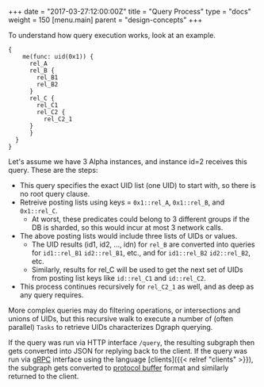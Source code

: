 +++
date = "2017-03-27:12:00:00Z"
title = "Query Process"
type = "docs"
weight = 150
[menu.main]
    parent = "design-concepts"
+++


To understand how query execution works, look at an example.

```
{
    me(func: uid(0x1)) {
      rel_A
      rel_B {
        rel_B1
        rel_B2
      }
      rel_C {
        rel_C1
        rel_C2 {
          rel_C2_1
      }
      }
  }
}

```

Let's assume we have 3 Alpha instances, and instance id=2 receives this query. These are the steps:

* This query specifies the exact UID list (one UID) to start with, so there is no root query clause.
* Retreive posting lists using keys = `0x1::rel_A`, `0x1::rel_B`, and `0x1::rel_C`.
   * At worst, these predicates could belong to 3 different groups if the DB is sharded, so this would incur at most 3 network calls.
* The above posting lists would include three lists of UIDs or values.
   * The UID results (id1, id2, ..., idn) for `rel_B` are converted into queries for `id1::rel_B1` `id2::rel_B1`, etc., and for `id1::rel_B2` `id2::rel_B2`, etc.
   * Similarly, results for rel_C will be used to get the next set of UIDs from posting list keys like `id::rel_C1` and `id::rel_C2`.
* This process continues recursively for `rel_C2_1` as well, and as deep as any query requires.

More complex queries may do filtering operations, or intersections and unions of UIDs, but this recursive walk to execute a number of (often parallel) `Tasks` to retrieve UIDs characterizes Dgraph querying.

If the query was run via HTTP interface `/query`, the resulting subgraph then gets converted into JSON for
replying back to the client. If the query was run via [gRPC](https://www.grpc.io/) interface using
the language [clients]({{< relref "clients" >}}), the subgraph gets converted to
[protocol buffer](https://developers.google.com/protocol-buffers/) format and similarly returned to the client.
